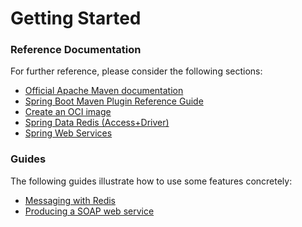 # Getting Started

### Reference Documentation
For further reference, please consider the following sections:

* [Official Apache Maven documentation](https://maven.apache.org/guides/index.html)
* [Spring Boot Maven Plugin Reference Guide](https://docs.spring.io/spring-boot/docs/2.5.6/maven-plugin/reference/html/)
* [Create an OCI image](https://docs.spring.io/spring-boot/docs/2.5.6/maven-plugin/reference/html/#build-image)
* [Spring Data Redis (Access+Driver)](https://docs.spring.io/spring-boot/docs/2.5.6/reference/htmlsingle/#boot-features-redis)
* [Spring Web Services](https://docs.spring.io/spring-boot/docs/2.5.6/reference/htmlsingle/#boot-features-webservices)

### Guides
The following guides illustrate how to use some features concretely:

* [Messaging with Redis](https://spring.io/guides/gs/messaging-redis/)
* [Producing a SOAP web service](https://spring.io/guides/gs/producing-web-service/)

